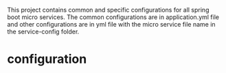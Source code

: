 This project contains common and specific configurations for all spring boot micro services.
The common configurations are in application.yml file and other configurations are in yml file with the micro service file name in the service-config folder.
# configuration
